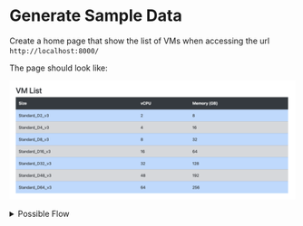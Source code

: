 # Generate Sample Data 

Create a home page that show the list of VMs when accessing the url `http://localhost:8000/`

The page should look like:

![Home Page](./003-001.png)


<details>

<summary>Possible Flow</summary>

1. Open the chat, click on the [+] at the top of the chat to starte new conversation

2. Ask the following question:

  > @workspace Can you guide me to the steps to :
  > 
  > - create a new HTML home page for the project
  > - This page should use the Boostrap style and API
  > - The API should call the VM rest API define in file:#file:urls.py #file:views.py
  > - print the list of VMs in a HTML table with alternate colors

2. This will give you the steps to create the home page, you can click on the 
  - [...] and "Open in New Editor" to open the file in the editor, and make it easier to read the steps


3. If you have any issue you can use the chat to ask for help or clarification, or look at the final solution in the `solutions` branch:
  - https://github.com/github-copilot-workshop/copilot-rest-python/tree/solutions


</details>

